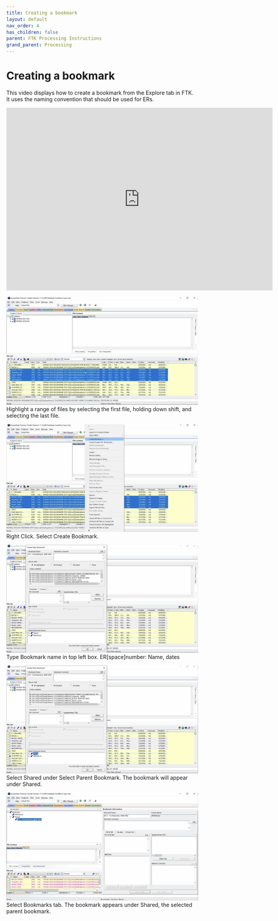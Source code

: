 ```yaml
---
title: Creating a bookmark
layout: default
nav_order: 4
has_children: false
parent: FTK Processing Instructions
grand_parent: Processing
---
```


# Creating a bookmark
This video displays how to create a bookmark from the Explore tab in FTK. It uses the naming convention that should be used for ERs.

<div class="embed-container">
  <iframe
      src="https://www.youtube.com/embed/X-rWMNFufaE"
      width="700"
      height="480"
      frameborder="0"
      allowfullscreen="true">
  </iframe>
</div>

![File List with range of files highlighted](FTK-Introduction/media/filelisthighlight.png)
Highlight a range of files by selecting the first file, holding down shift, and selecting the last file.

![File List with Right click menu item Create Bookmark selected](FTK-Introduction/media/createbookmark.png)
Right Click. Select Create Bookmark.

![Create New Bookmark window](FTK-Introduction/media/typebookmarkname.png)
Type Bookmark name in top left box. ER[space]number: Name, dates

![Create New Bookmark window with Shared bookmark highlighted](FTK-Introduction/media/sharedparentbookmark.png)
Select Shared under Select Parent Bookmark. The bookmark will appear under Shared.

![Bookmarks tab with bookmarks and File List displayed](FTK-Introduction/media/bookmarkstab.png)
Select Bookmarks tab. The bookmark appears under Shared, the selected parent bookmark.
